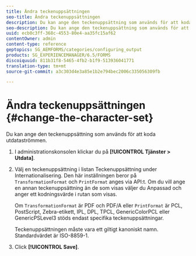 ```yaml
---
title: Ändra teckenuppsättningen
seo-title: Ändra teckenuppsättningen
description: Du kan ange den teckenuppsättning som används för att koda utdataströmmen. Lär dig hur du kan ändra teckenuppsättningen.
seo-description: Du kan ange den teckenuppsättning som används för att koda utdataströmmen. Lär dig hur du kan ändra teckenuppsättningen.
uuid: ecb0c3ff-368c-4553-80e4-aa35fc15af62
contentOwner: admin
content-type: reference
geptopics: SG_AEMFORMS/categories/configuring_output
products: SG_EXPERIENCEMANAGER/6.5/FORMS
discoiquuid: 811b31f8-5465-4fb2-b1f9-513936041771
translation-type: tm+mt
source-git-commit: a3c303d4e3a85e1b2e794bec2006c335056309fb

---
```



# Ändra teckenuppsättningen {#change-the-character-set}

Du kan ange den teckenuppsättning som används för att koda utdataströmmen.

1. I administrationskonsolen klickar du på **[!UICONTROL Tjänster > Utdata]**.
1. Välj en teckenuppsättning i listan Teckenuppsättning under Internationalisering. Den här inställningen beror på `TransformationFormat` och `PrintFormat` anges via API:t. Om du vill ange en annan teckenuppsättning än de som visas väljer du Anpassad och anger ett kodningsvärde i rutan som visas.

   Om `TransformationFormat` är PDF och PDF/A eller `PrintFormat` är PCL, PostScript, Zebra-etikett, IPL, DPL, TPCL, GenericColorPCL eller GenericPSLevel3 stöds endast specifika teckenuppsättningar.

   Teckenuppsättningen måste vara ett giltigt kanoniskt namn. Standardvärdet är ISO-8859-1.

1. Click **[!UICONTROL Save]**.

